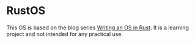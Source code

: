 # RustOS

This OS is based on the blog series [Writing an OS in Rust](https://os.phil-opp.com/). It is a learning project and not intended for any practical use.
